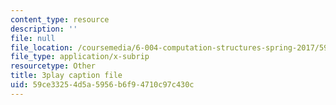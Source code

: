 ```yaml
---
content_type: resource
description: ''
file: null
file_location: /coursemedia/6-004-computation-structures-spring-2017/59ce33254d5a5956b6f94710c97c430c_ffgPLOLPCYU.vtt
file_type: application/x-subrip
resourcetype: Other
title: 3play caption file
uid: 59ce3325-4d5a-5956-b6f9-4710c97c430c
---
```

